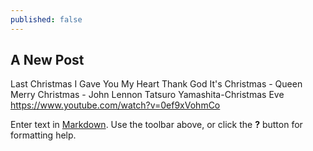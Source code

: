 ```yaml
---
published: false
---
```

## A New Post

Last Christmas I Gave You My Heart
Thank God It's Christmas - Queen
Merry Christmas - John Lennon
Tatsuro Yamashita-Christmas Eve
https://www.youtube.com/watch?v=0ef9xVohmCo

Enter text in [Markdown](http://daringfireball.net/projects/markdown/). Use the toolbar above, or click the **?** button for formatting help.
